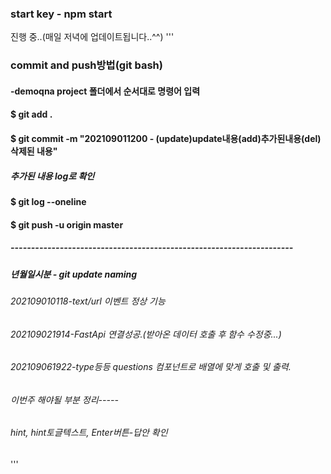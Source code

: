 ### start key - npm start
진행 중..(매일 저녁에 업데이트됩니다..^^)
'''
### commit and push방법(git bash)
#### -demoqna project 폴더에서 순서대로 명령어 입력
#### $ git add .
#### $ git commit -m "202109011200 - (update)update내용(add)추가된내용(del)삭제된 내용"
##### 추가된 내용 log로 확인
#### $ git log --oneline
#### $ git push -u origin master
##### ---------------------------------------------------------------------

##### 년월일시분 - git update naming
###### 202109010118-text/url 이벤트 정상 기능
###### 202109021914-FastApi 연결성공.(받아온 데이터 호출 후 함수 수정중...)
###### 202109061922-type등등 questions 컴포넌트로 배열에 맞게 호출 및 출력.

###### 이번주 해야될 부분 정리-----
###### hint, hint토글텍스트, Enter버튼-답안 확인
'''
